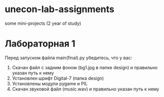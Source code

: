 # unecon-lab-assignments
some mini-projects (2 year of study)


# Лабораторная 1
Перед запуском файла main(final).py убедитесь, что у вас:
1. Скачан файл с задним фоном (bg1.jpg в папке design) и правильно указан путь к нему
2. Установлен шрифт Digital-7 (папка design)
3. Установлены модули pygame и PIL
4. Скачан звуковой файл (music.wav) и правильно указан путь к нему
